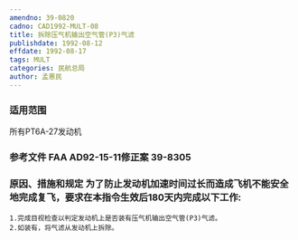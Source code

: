 ```yaml
---
amendno: 39-0820
cadno: CAD1992-MULT-08
title: 拆除压气机输出空气管(P3)气滤
publishdate: 1992-08-12
effdate: 1992-08-17
tags: MULT
categories: 民航总局
author: 孟惠民
---
```


### 适用范围 
所有PT6A-27发动机

### 参考文件    FAA AD92-15-11修正案 39-8305 

### 原因、措施和规定     为了防止发动机加速时间过长而造成飞机不能安全地完成复飞，要求在本指令生效后180天内完成以下工作: 
    1.完成目视检查以判定发动机上是否装有压气机输出空气管(P3)气滤。 
    2.如装有，将气滤从发动机上拆除。
